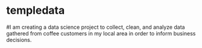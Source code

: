 # templedata
#I am creating a data science project to collect, clean, and analyze data gathered from coffee customers in my local area in order to inform business decisions. 
